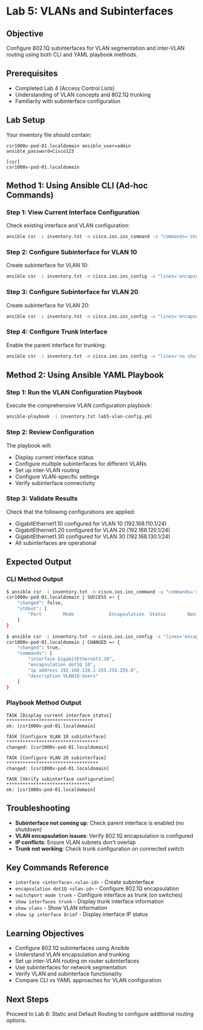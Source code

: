 # Lab 5: VLANs and Subinterfaces

## Objective
Configure 802.1Q subinterfaces for VLAN segmentation and inter-VLAN routing using both CLI and YAML playbook methods.

## Prerequisites
- Completed Lab 4 (Access Control Lists)
- Understanding of VLAN concepts and 802.1Q trunking
- Familiarity with subinterface configuration

## Lab Setup
Your inventory file should contain:
```
csr1000v-pod-01.localdomain ansible_user=admin ansible_password=Cisco123 

[csr]
csr1000v-pod-01.localdomain
```

## Method 1: Using Ansible CLI (Ad-hoc Commands)

### Step 1: View Current Interface Configuration
Check existing interface and VLAN configuration:
```bash
ansible csr -i inventory.txt -m cisco.ios.ios_command -a "commands='show interfaces trunk,show ip interface brief'"
```

### Step 2: Configure Subinterface for VLAN 10
Create subinterface for VLAN 10:
```bash
ansible csr -i inventory.txt -m cisco.ios.ios_config -a "lines='encapsulation dot1Q 10,ip address 192.168.110.1 255.255.255.0,description VLAN10-Users' parents='interface GigabitEthernet1.10'"
```

### Step 3: Configure Subinterface for VLAN 20
Create subinterface for VLAN 20:
```bash
ansible csr -i inventory.txt -m cisco.ios.ios_config -a "lines='encapsulation dot1Q 20,ip address 192.168.120.1 255.255.255.0,description VLAN20-Servers' parents='interface GigabitEthernet1.20'"
```

### Step 4: Configure Trunk Interface
Enable the parent interface for trunking:
```bash
ansible csr -i inventory.txt -m cisco.ios.ios_config -a "lines='no shutdown' parents='interface GigabitEthernet1'"
```

## Method 2: Using Ansible YAML Playbook

### Step 1: Run the VLAN Configuration Playbook
Execute the comprehensive VLAN configuration playbook:
```bash
ansible-playbook -i inventory.txt lab5-vlan-config.yml
```

### Step 2: Review Configuration
The playbook will:
- Display current interface status
- Configure multiple subinterfaces for different VLANs
- Set up inter-VLAN routing
- Configure VLAN-specific settings
- Verify subinterface connectivity

### Step 3: Validate Results
Check that the following configurations are applied:
- GigabitEthernet1.10 configured for VLAN 10 (192.168.110.1/24)
- GigabitEthernet1.20 configured for VLAN 20 (192.168.120.1/24)
- GigabitEthernet1.30 configured for VLAN 30 (192.168.130.1/24)
- All subinterfaces are operational

## Expected Output

### CLI Method Output
```bash
$ ansible csr -i inventory.txt -m cisco.ios.ios_command -a "commands='show interfaces trunk'"
csr1000v-pod-01.localdomain | SUCCESS => {
    "changed": false,
    "stdout": [
        "Port        Mode             Encapsulation  Status        Native vlan\nGi1          on               802.1q         trunking      1"
    ]
}

$ ansible csr -i inventory.txt -m cisco.ios.ios_config -a "lines='encapsulation dot1Q 10,ip address 192.168.10.1 255.255.255.0,description VLAN10-Users' parents='interface GigabitEthernet1.10'"
csr1000v-pod-01.localdomain | CHANGED => {
    "changed": true,
    "commands": [
        "interface GigabitEthernet1.10",
        "encapsulation dot1Q 10",
        "ip address 192.168.110.1 255.255.255.0",
        "description VLAN10-Users"
    ]
}
```

### Playbook Method Output
```
TASK [Display current interface status] ********************************
ok: [csr1000v-pod-01.localdomain]

TASK [Configure VLAN 10 subinterface] **********************************
changed: [csr1000v-pod-01.localdomain]

TASK [Configure VLAN 20 subinterface] **********************************
changed: [csr1000v-pod-01.localdomain]

TASK [Verify subinterface configuration] *******************************
ok: [csr1000v-pod-01.localdomain]
```

## Troubleshooting
- **Subinterface not coming up**: Check parent interface is enabled (no shutdown)
- **VLAN encapsulation issues**: Verify 802.1Q encapsulation is configured
- **IP conflicts**: Ensure VLAN subnets don't overlap
- **Trunk not working**: Check trunk configuration on connected switch

## Key Commands Reference
- `interface <interface>.<vlan-id>` - Create subinterface
- `encapsulation dot1Q <vlan-id>` - Configure 802.1Q encapsulation
- `switchport mode trunk` - Configure interface as trunk (on switches)
- `show interfaces trunk` - Display trunk interface information
- `show vlans` - Show VLAN information
- `show ip interface brief` - Display interface IP status

## Learning Objectives
- Configure 802.1Q subinterfaces using Ansible
- Understand VLAN encapsulation and trunking
- Set up inter-VLAN routing on router subinterfaces
- Use subinterfaces for network segmentation
- Verify VLAN and subinterface functionality
- Compare CLI vs YAML approaches for VLAN configuration

## Next Steps
Proceed to Lab 6: Static and Default Routing to configure additional routing options.
